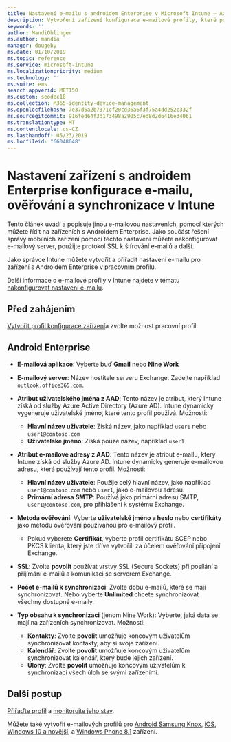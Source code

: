 ```yaml
---
title: Nastavení e-mailu s androidem Enterprise v Microsoft Intune – Azure | Dokumentace Microsoftu
description: Vytvoření zařízení konfigurace e-mailové profily, které používají servery Exchange a načtení atributů z Azure Active Directory. Povolit protokol SSL nebo SMIME, ověřování uživatelů pomocí certifikátů nebo uživatelského jména a hesla a synchronizace e-mailu a plány na zařízení s pracovním profilem pomocí Microsoft Intune.
keywords: ''
author: MandiOhlinger
ms.author: mandia
manager: dougeby
ms.date: 01/10/2019
ms.topic: reference
ms.service: microsoft-intune
ms.localizationpriority: medium
ms.technology: ''
ms.suite: ems
search.appverid: MET150
ms.custom: seodec18
ms.collection: M365-identity-device-management
ms.openlocfilehash: 7e37d6a2b7371cf20cd36a6f3f75a4dd252c332f
ms.sourcegitcommit: 916fed64f3d173498a2905c7ed8d2d6416e34061
ms.translationtype: MT
ms.contentlocale: cs-CZ
ms.lasthandoff: 05/23/2019
ms.locfileid: "66048048"
---
```

# <a name="android-enterprise-device-settings-to-configure-email-authentication-and-synchronization-in-intune"></a>Nastavení zařízení s androidem Enterprise konfigurace e-mailu, ověřování a synchronizace v Intune

Tento článek uvádí a popisuje jinou e-mailovou nastaveních, pomocí kterých můžete řídit na zařízeních s Androidem Enterprise. Jako součást řešení správy mobilních zařízení pomocí těchto nastavení můžete nakonfigurovat e-mailový server, použijte protokol SSL k šifrování e-mailů a další.

Jako správce Intune můžete vytvořit a přiřadit nastavení e-mailu pro zařízení s Androidem Enterprise v pracovním profilu.

Další informace o e-mailové profily v Intune najdete v tématu [nakonfigurovat nastavení e-mailu](email-settings-configure.md).

## <a name="before-you-begin"></a>Před zahájením

[Vytvořit profil konfigurace zařízení](email-settings-configure.md#create-a-device-profile)a zvolte možnost pracovní profil.

## <a name="android-enterprise"></a>Android Enterprise

- **E-mailová aplikace**: Vyberte buď **Gmail** nebo **Nine Work**
- **E-mailový server**: Název hostitele serveru Exchange. Zadejte například `outlook.office365.com`.
- **Atribut uživatelského jména z AAD**: Tento název je atribut, který Intune získá od služby Azure Active Directory (Azure AD). Intune dynamicky vygeneruje uživatelské jméno, které tento profil používá. Možnosti:

  - **Hlavní název uživatele**: Získá název, jako například `user1` nebo `user1@contoso.com`
  - **Uživatelské jméno**: Získá pouze název, například `user1`

- **Atribut e-mailové adresy z AAD**: Tento název je atribut e-mailu, který Intune získá od služby Azure AD. Intune dynamicky generuje e-mailovou adresu, která používají tento profil. Možnosti:
  - **Hlavní název uživatele**:  Použije celý hlavní název, jako například `user1@contoso.com` nebo `user1`, jako e-mailovou adresu.
  - **Primární adresa SMTP**: Používá jako primární adresu SMTP, `user1@contoso.com`, pro přihlášení k systému Exchange.

- **Metoda ověřování**: Vyberte **uživatelské jméno a heslo** nebo **certifikáty** jako metodu ověřování používanou pro e-mailový profil.
  - Pokud vyberete **Certifikát**, vyberte profil certifikátu SCEP nebo PKCS klienta, který jste dříve vytvořili za účelem ověřování připojení Exchange.
- **SSL**: Zvolte **povolit** používat vrstvy SSL (Secure Sockets) při posílání a přijímání e-mailů a komunikaci se serverem Exchange.
- **Počet e-mailů k synchronizaci**: Zvolte dobu e-mailů, které se mají synchronizovat. Nebo vyberte **Unlimited** chcete synchronizovat všechny dostupné e-maily.
- **Typ obsahu k synchronizaci** (jenom Nine Work): Vyberte, jaká data se mají na zařízeních synchronizovat. Možnosti:
  - **Kontakty**: Zvolte **povolit** umožňuje koncovým uživatelům synchronizovat kontakty, aby si svoje zařízení.
  - **Kalendář**: Zvolte **povolit** umožňuje koncovým uživatelům synchronizovat kalendář, který bude jejich zařízení.
  - **Úlohy**: Zvolte **povolit** umožňuje koncovým uživatelům k synchronizaci všech úloh se svými zařízeními.

## <a name="next-steps"></a>Další postup

[Přiřaďte profil](device-profile-assign.md) a [monitorujte jeho stav](device-profile-monitor.md).

Můžete také vytvořit e-mailových profilů pro [Android Samsung Knox](email-settings-android.md), [iOS](email-settings-ios.md), [Windows 10 a novější](email-settings-windows-10.md), a [Windows Phone 8.1](email-settings-windows-phone-8-1.md) zařízení.
